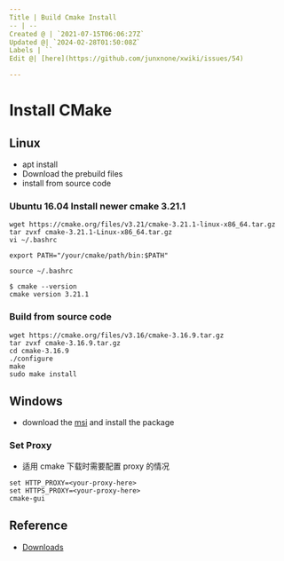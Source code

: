 ```yaml
---
Title | Build Cmake Install
-- | --
Created @ | `2021-07-15T06:06:27Z`
Updated @| `2024-02-28T01:50:08Z`
Labels | ``
Edit @| [here](https://github.com/junxnone/xwiki/issues/54)

---
```

# Install CMake
##  Linux
- apt install
- Download the prebuild files
- install from source code

### Ubuntu 16.04 Install newer cmake 3.21.1

```
wget https://cmake.org/files/v3.21/cmake-3.21.1-linux-x86_64.tar.gz
tar zvxf cmake-3.21.1-Linux-x86_64.tar.gz
vi ~/.bashrc
```
```
export PATH="/your/cmake/path/bin:$PATH"
```
```
source ~/.bashrc
```
```
$ cmake --version
cmake version 3.21.1
```

### Build from source code

```
wget https://cmake.org/files/v3.16/cmake-3.16.9.tar.gz
tar zvxf cmake-3.16.9.tar.gz
cd cmake-3.16.9
./configure
make
sudo make install
```


## Windows

- download the [msi](https://cmake.org/download/) and install the package

### Set Proxy
- 适用 cmake 下载时需要配置 proxy 的情况
```
set HTTP_PROXY=<your-proxy-here>
set HTTPS_PROXY=<your-proxy-here>
cmake-gui
```


## Reference
- [Downloads](https://cmake.org/files/)

